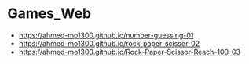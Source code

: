# Games_Web

- https://ahmed-mo1300.github.io/number-guessing-01
- https://ahmed-mo1300.github.io/rock-paper-scissor-02
- https://ahmed-mo1300.github.io/Rock-Paper-Scissor-Reach-100-03
